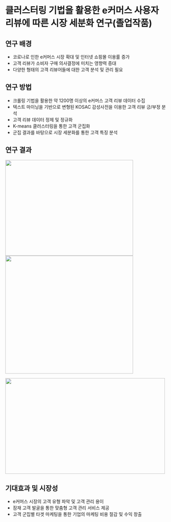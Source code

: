 # 클러스터링 기법을 활용한 e커머스 사용자 리뷰에 따른 시장 세분화 연구(졸업작품)

## 연구 배경
- 코로나로 인한 e커머스 시장 확대 및 인터넷 쇼핑몰 이용률 증가
- 고객 리뷰가 소비자 구매 의사결정에 미치는 영향력 증대
- 다양한 형태의 고객 리뷰어들에 대한 고객 분석 및 관리 필요

## 연구 방법
- 크롤링 기법을 활용한 약 1200명 이상의 e커머스 고객 리뷰 데이터 수집
- 텍스트 마이닝을 기반으로 변형된 KOSAC 감성사전을 이용한 고객 리뷰 긍/부정 분석 
- 고객 리뷰 데이터 정제 및 정규화 
- K-means 클러스터링을 통한 고객 군집화 
- 군집 결과를 바탕으로 시장 세분화를 통한 고객 특징 분석

## 연구 결과
<img src="https://user-images.githubusercontent.com/65681568/137635732-80483126-6166-425b-85ed-954ca91c3a36.png" width="400" height="300"/><img src="https://user-images.githubusercontent.com/65681568/137635748-c5df96e6-3586-4ceb-a683-cb7b66942df7.png" width="400" height="370"/>

<img src="https://user-images.githubusercontent.com/65681568/137635755-f1e67feb-81fb-4543-938e-e06aa821063f.png" width="500" height="300"/>

## 기대효과 및 시장성
- e커머스 시장의 고객 유형 파악 및 고객 관리 용이
- 잠재 고객 발굴을 통한 맞춤형 고객 관리 서비스 제공
- 고객 군집별 타겟 마케팅을 통한 기업의 마케팅 비용 절감 및 수익 창출



